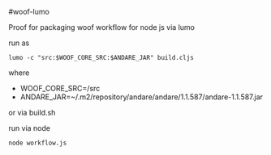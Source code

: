 #woof-lumo

Proof for packaging woof workflow for node js via lumo
 
run as 

    lumo -c "src:$WOOF_CORE_SRC:$ANDARE_JAR" build.cljs

where
* WOOF_CORE_SRC=<path-to-woof-core>/src
* ANDARE_JAR=~/.m2/repository/andare/andare/1.1.587/andare-1.1.587.jar

or via build.sh

run via node

    node workflow.js

